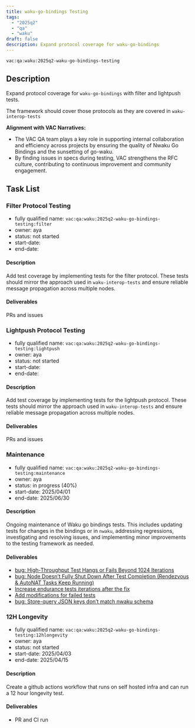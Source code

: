 ```yaml
---
title: waku-go-bindings Testing 
tags:
  - "2025q2"
  - "qa"
  - "waku"  
draft: false  
description: Expand protocol coverage for waku-go-bindings 
---
```


`vac:qa:waku:2025q2-waku-go-bindings-testing`

## Description
Expand protocol coverage for `waku-go-bindings` with filter and lightpush tests.

The framework should cover those protocols as they are covered in `waku-interop-tests`

**Alignment with VAC Narratives:**

* The VAC QA team plays a key role in supporting internal collaboration
  and efficiency across projects by ensuring the quality of Nwaku Go Bindings
  and the sunsetting of go-waku.
* By finding issues in specs during testing,
  VAC strengthens the RFC culture,
  contributing to continuous improvement and community engagement.

## Task List

### Filter Protocol Testing

* fully qualified name: `vac:qa:waku:2025q2-waku-go-bindings-testing:filter`
* owner: aya
* status: not started
* start-date: 
* end-date: 

#### Description
Add test coverage by implementing tests for the filter protocol.
These tests should mirror the approach used in `waku-interop-tests`
and ensure reliable message propagation across multiple nodes.

#### Deliverables
PRs and issues

### Lightpush Protocol Testing

* fully qualified name: `vac:qa:waku:2025q2-waku-go-bindings-testing:lightpush`
* owner: aya
* status: not started
* start-date: 
* end-date: 

#### Description
Add test coverage by implementing tests for the lightpush protocol.
These tests should mirror the approach used in `waku-interop-tests`
and ensure reliable message propagation across multiple nodes.

#### Deliverables
PRs and issues

### Maintenance

* fully qualified name: `vac:qa:waku:2025q2-waku-go-bindings-testing:maintenance`
* owner: aya
* status: in progress (40%)
* start-date: 2025/04/01
* end-date: 2025/06/30

#### Description
Ongoing maintenance of Waku go bindings tests. 
This includes updating tests for changes in the bindings or in `nwaku`, addressing regressions, 
investigating and resolving issues, and implementing minor improvements to the testing framework as needed.

#### Deliverables
- [bug: High-Throughput Test Hangs or Fails Beyond 1024 Iterations](https://github.com/waku-org/waku-go-bindings/issues/65)
- [bug: Node Doesn’t Fully Shut Down After Test Completion (Rendezvous & AutoNAT Tasks Keep Running)](https://github.com/waku-org/waku-go-bindings/issues/64) 
- [Increase endurance tests iterations after the fix](https://github.com/waku-org/waku-go-bindings/pull/62)
- [Add modifications for failed tests](https://github.com/waku-org/waku-go-bindings/pull/62)
- [bug: Store-query JSON keys don’t match nwaku schema](https://github.com/waku-org/waku-go-bindings/issues/67)

### 12H Longevity

* fully qualified name: `vac:qa:waku:2025q2-waku-go-bindings-testing:12hlongevity`
* owner: aya
* status: not started
* start-date: 2025/04/03
* end-date: 2025/04/15

#### Description
Create a github actions workflow that runs on self hosted infra 
and can run a 12 hour longevity test.

#### Deliverables
- PR and CI run
